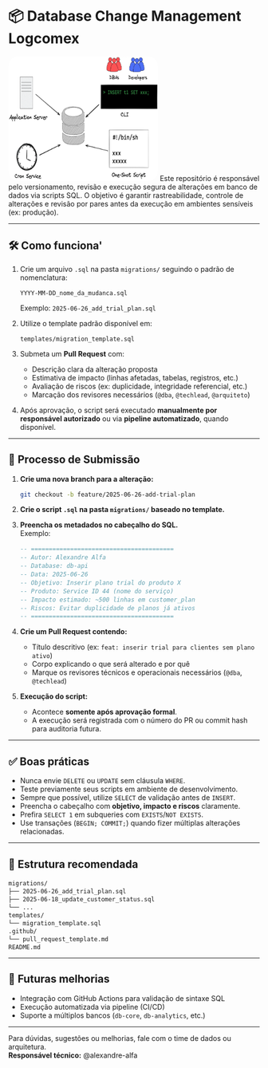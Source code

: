 # 📦 Database Change Management Logcomex
<img alt="DCM" src="assets/img.png" width="300px" height="250px" style="border-radius:20px;"/>
Este repositório é responsável pelo versionamento, revisão e execução segura de alterações em banco de dados via scripts SQL. O objetivo é garantir rastreabilidade, controle de alterações e revisão por pares antes da execução em ambientes sensíveis (ex: produção).

---

## 🛠️ Como funciona'

1. Crie um arquivo `.sql` na pasta `migrations/` seguindo o padrão de nomenclatura:
   ```
   YYYY-MM-DD_nome_da_mudanca.sql
   ```
   Exemplo: `2025-06-26_add_trial_plan.sql`

2. Utilize o template padrão disponível em:
   ```
   templates/migration_template.sql
   ```

3. Submeta um **Pull Request** com:
   - Descrição clara da alteração proposta
   - Estimativa de impacto (linhas afetadas, tabelas, registros, etc.)
   - Avaliação de riscos (ex: duplicidade, integridade referencial, etc.)
   - Marcação dos revisores necessários (`@dba`, `@techlead`, `@arquiteto`)

4. Após aprovação, o script será executado **manualmente por responsável autorizado** ou via **pipeline automatizado**, quando disponível.

---

## 🔁 Processo de Submissão

1. **Crie uma nova branch para a alteração:**
   ```bash
   git checkout -b feature/2025-06-26-add-trial-plan
   ```

2. **Crie o script `.sql` na pasta `migrations/` baseado no template.**

3. **Preencha os metadados no cabeçalho do SQL.**  
   Exemplo:
   ```sql
   -- ========================================
   -- Autor: Alexandre Alfa
   -- Database: db-api
   -- Data: 2025-06-26
   -- Objetivo: Inserir plano trial do produto X
   -- Produto: Service ID 44 (nome do serviço)
   -- Impacto estimado: ~500 linhas em customer_plan
   -- Riscos: Evitar duplicidade de planos já ativos
   -- ========================================
   ```

4. **Crie um Pull Request contendo:**
   - Título descritivo (ex: `feat: inserir trial para clientes sem plano ativo`)
   - Corpo explicando o que será alterado e por quê
   - Marque os revisores técnicos e operacionais necessários (`@dba`, `@techlead`)

5. **Execução do script:**
   - Acontece **somente após aprovação formal**.
   - A execução será registrada com o número do PR ou commit hash para auditoria futura.

---

## ✅ Boas práticas

- Nunca envie `DELETE` ou `UPDATE` sem cláusula `WHERE`.
- Teste previamente seus scripts em ambiente de desenvolvimento.
- Sempre que possível, utilize `SELECT` de validação antes de `INSERT`.
- Preencha o cabeçalho com **objetivo, impacto e riscos** claramente.
- Prefira `SELECT 1` em subqueries com `EXISTS`/`NOT EXISTS`.
- Use transações (`BEGIN; COMMIT;`) quando fizer múltiplas alterações relacionadas.

---

## 📁 Estrutura recomendada

```plaintext
migrations/
├── 2025-06-26_add_trial_plan.sql
├── 2025-06-18_update_customer_status.sql
└── ...
templates/
└── migration_template.sql
.github/
└── pull_request_template.md
README.md
```

---

## 🚀 Futuras melhorias

- Integração com GitHub Actions para validação de sintaxe SQL
- Execução automatizada via pipeline (CI/CD)
- Suporte a múltiplos bancos (`db-core`, `db-analytics`, etc.)

---

Para dúvidas, sugestões ou melhorias, fale com o time de dados ou arquitetura.  
**Responsável técnico:** @alexandre-alfa
